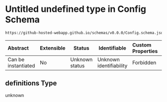 # Untitled undefined type in Config Schema

```txt
https://github-hosted-webapp.github.io/schemas/v0.0.0/Config.schema.json#/definitions
```

| Abstract | Extensible | Status | Identifiable | Custom Properties | Additional Properties | Access Restrictions | Defined In |
| :-- | --- | --- | --- | :-- | --- | --- | --- |
| Can be instantiated | No | Unknown status | Unknown identifiability | Forbidden | Allowed | none | [Config.schema.json\*](../Config.schema.json "open original schema") |

## definitions Type

unknown
